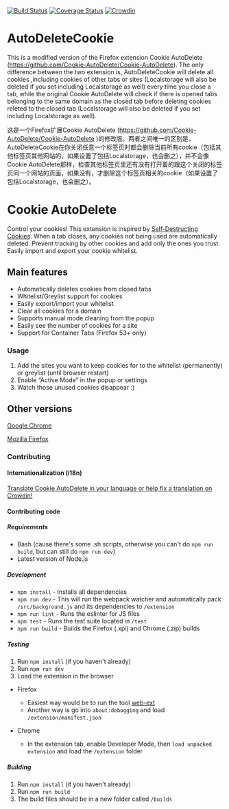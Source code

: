 [![Build Status](https://travis-ci.org/Cookie-AutoDelete/Cookie-AutoDelete.svg?branch=2.X.X-Branch)](https://travis-ci.org/Cookie-AutoDelete/Cookie-AutoDelete)
[![Coverage Status](https://coveralls.io/repos/github/mrdokenny/Cookie-AutoDelete/badge.svg?branch=master)](https://coveralls.io/github/mrdokenny/Cookie-AutoDelete?branch=master)
[![Crowdin](https://d322cqt584bo4o.cloudfront.net/cookie-autodelete/localized.svg)](https://crowdin.com/project/cookie-autodelete)

# AutoDeleteCookie
This is a modified version of the Firefox extension Cookie AutoDelete (https://github.com/Cookie-AutoDelete/Cookie-AutoDelete). The only difference between the two extension is, AutoDeleteCookie will delete all cookies ,including cookies of other tabs or sites (Localstorage will also be deleted if you set including Localstorage as well) every time you close a tab, while the original Cookie AutoDelete will check if there is opened tabs belonging to the same domain as the closed tab before deleting  cookies releted to the closed tab (Localstorage will also be deleted if you set including Localstorage as well).

这是一个Firefox扩展Cookie AutoDelete (https://github.com/Cookie-AutoDelete/Cookie-AutoDelete )的修改版。两者之间唯一的区别是，AutoDeleteCookie在你关闭任意一个标签页时都会删除当前所有cookie（包括其他标签页其他网站的，如果设置了包括Localstorage，也会删之），并不会像Cookie AutoDelete那样，检查其他标签页里还有没有打开着的跟这个关闭的标签页同一个网站的页面，如果没有，才删除这个标签页相关的cookie（如果设置了包括Localstorage，也会删之）。

# Cookie AutoDelete
Control your cookies! This extension is inspired by [Self-Destructing Cookies](https://addons.mozilla.org/en-US/firefox/addon/self-destructing-cookies/). When a tab closes, any cookies not being used are automatically deleted. Prevent tracking by other cookies and add only the ones you trust. Easily import and export your cookie whitelist.

## Main features
- Automatically deletes cookies from closed tabs
- Whitelist/Greylist support for cookies
- Easily export/import your whitelist
- Clear all cookies for a domain
- Supports manual mode cleaning from the popup
- Easily see the number of cookies for a site
- Support for Container Tabs (Firefox 53+ only)

### Usage
1. Add the sites you want to keep cookies for to the whitelist (permanently) or greylist (until browser restart)
2. Enable “Active Mode” in the popup or settings
3. Watch those unused cookies disappear :)

## Other versions
[Google Chrome](https://chrome.google.com/webstore/detail/cookie-autodelete/fhcgjolkccmbidfldomjliifgaodjagh)

[Mozilla Firefox](https://addons.mozilla.org/en-US/firefox/addon/cookie-autodelete/)

### Contributing

#### Internationalization (i18n)

[Translate Cookie AutoDelete in your language or help fix a translation on Crowdin!](https://crowdin.com/project/cookie-autodelete)

#### Contributing code

##### Requirements
- Bash (cause there's some .sh scripts, otherwise you can't do `npm run build`, but can still do `npm run dev`)
- Latest version of Node.js

##### Development
- `npm install` - Installs all dependencies
- `npm run dev` - This will run the webpack watcher and automatically pack `/src/background.js` and its dependencies to `/extension`
- `npm run lint` - Runs the eslinter for JS files
- `npm test` - Runs the test suite located in `/test`
- `npm run build` - Builds the Firefox (.xpi) and Chrome (.zip) builds

##### Testing
1. Run `npm install` (if you haven't already)
2. Run `npm run dev`
3. Load the extension in the browser

- Firefox
  - Easiest way would be to run the tool [web-ext](https://developer.mozilla.org/en-US/Add-ons/WebExtensions/Getting_started_with_web-ext#Testing_out_an_extension)
  - Another way is go into `about:debugging` and load `/extension/manifest.json`

- Chrome
  - In the extension tab, enable Developer Mode, then `load unpacked extension` and load the `/extension` folder

##### Building

1. Run `npm install` (if you haven't already)
2. Run `npm run build`
3. The build files should be in a new folder called `/builds`
